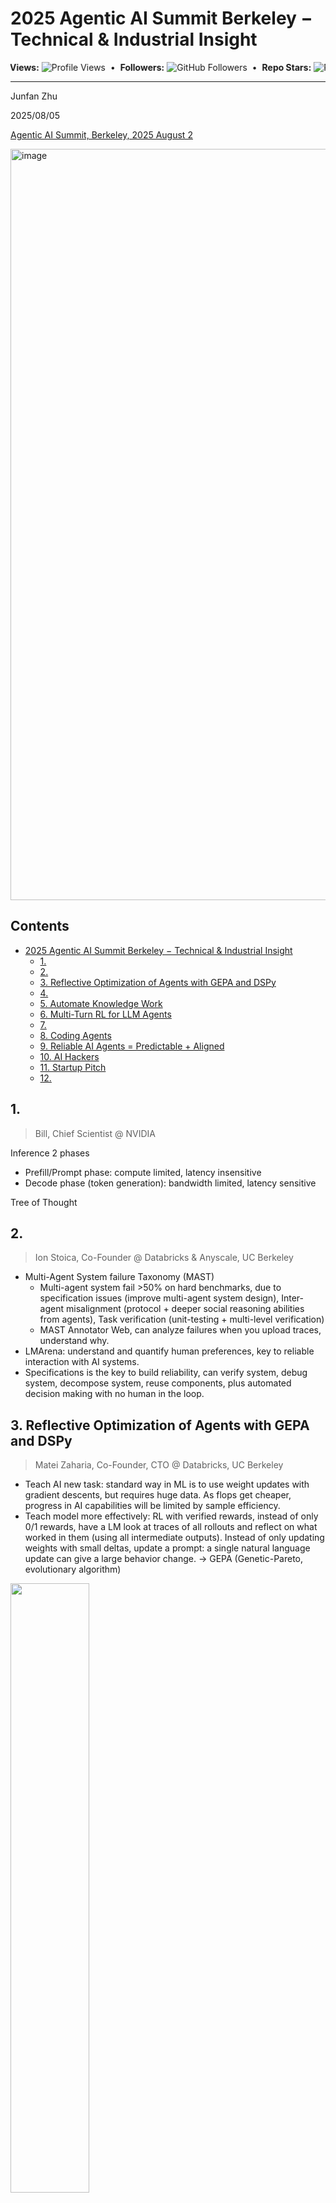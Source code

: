 # 2025 Agentic AI Summit Berkeley − Technical & Industrial Insight

<div align="left">
  <marquee behavior="alternate" scrollamount="3">
    <strong>Views:</strong>
    <img src="https://komarev.com/ghpvc/?username=junfanz1&color=blue" alt="Profile Views" />
    &nbsp;•&nbsp;
    <strong>Followers:</strong>
    <img src="https://img.shields.io/github/followers/junfanz1?style=social" alt="GitHub Followers" />
    &nbsp;•&nbsp;
    <strong>Repo Stars:</strong>
    <img src="https://img.shields.io/github/stars/junfanz1/AI-LLM-ML-CS-Quant-Review?style=social" alt="Repository Stars" />
  </marquee>
</div>

---

Junfan Zhu

2025/08/05

[Agentic AI Summit, Berkeley, 2025 August 2](https://rdi.berkeley.edu/events/agentic-ai-summit)

<img width="2406" height="1202" alt="image" src="https://github.com/user-attachments/assets/2612341e-f25a-44c2-87d8-4e840f3086d8" />


## Contents

<!-- TOC start (generated with https://github.com/derlin/bitdowntoc) -->

- [2025 Agentic AI Summit Berkeley − Technical & Industrial Insight](#2025-agentic-ai-summit-berkeley-technical-industrial-insight)
   * [1. ](#1)
   * [2. ](#2)
   * [3. Reflective Optimization of Agents with GEPA and DSPy](#3-reflective-optimization-of-agents-with-gepa-and-dspy)
   * [4. ](#4)
   * [5. Automate Knowledge Work](#5-automate-knowledge-work)
   * [6. Multi-Turn RL for LLM Agents](#6-multi-turn-rl-for-llm-agents)
   * [7. ](#7)
   * [8. Coding Agents](#8-coding-agents)
   * [9. Reliable AI Agents = Predictable + Aligned](#9-reliable-ai-agents-predictable-aligned)
   * [10. AI Hackers](#10-ai-hackers)
   * [11. Startup Pitch](#11-startup-pitch)
   * [12. ](#12)

<!-- TOC end -->

<!-- TOC --><a name="1"></a>
## 1. 

> Bill, Chief Scientist @ NVIDIA

Inference 2 phases
- Prefill/Prompt phase: compute limited, latency insensitive
- Decode phase (token generation): bandwidth limited, latency sensitive

Tree of Thought

<!-- TOC --><a name="2"></a>
## 2. 

> Ion Stoica, Co-Founder @ Databricks & Anyscale, UC Berkeley

- Multi-Agent System failure Taxonomy (MAST)
  - Multi-agent system fail >50% on hard benchmarks, due to specification issues (improve multi-agent system design), Inter-agent misalignment (protocol + deeper social reasoning abilities from agents), Task verification (unit-testing + multi-level verification)
  - MAST Annotator Web, can analyze failures when you upload traces, understand why.
- LMArena: understand and quantify human preferences, key to reliable interaction with AI systems.
- Specifications is the key to build reliability, can verify system, debug system, decompose system, reuse components, plus automated decision making with no human in the loop.

<!-- TOC --><a name="3-reflective-optimization-of-agents-with-gepa-and-dspy"></a>
## 3. Reflective Optimization of Agents with GEPA and DSPy

> Matei Zaharia, Co-Founder, CTO @ Databricks, UC Berkeley

- Teach AI new task: standard way in ML is to use weight updates with gradient descents, but requires huge data. As flops get cheaper, progress in AI capabilities will be limited by sample efficiency.
- Teach model more effectively: RL with verified rewards, instead of only 0/1 rewards, have a LM look at traces of all rollouts and reflect on what worked in them (using all intermediate outputs). Instead of only updating weights with small deltas, update a prompt: a single natural language update can give a large behavior change. → GEPA (Genetic-Pareto, evolutionary algorithm)

<img src="https://github.com/user-attachments/assets/66daae84-88c3-47a9-b01f-f4fd3c2c2890" width="50%" height="50%">

<img src="https://github.com/user-attachments/assets/7fab5c5a-c385-42fa-9228-fbfd6405f903" width="50%" height="50%">


- What is learned in GEPA? Prompt: Given summary, generate new query. So it can reflect on its past mistakes with hundreds of steps
- DSPy: framework for declarative programming with LLM, just describe workflow with high-level signatures, DSPy will optimize how to turn into prompts or weight-tune models to optimize performance. Could be the future of AI training.

<!-- TOC --><a name="4"></a>
## 4. 

> Sherwin Wu, Head of Engineering @ OpenAI

Ensembling agents together tends to improve performance, so use more inference compute!


> Chi Wang, Senior Staff Research Scientist @ Google DeepMind

Challenges: consensus, shared context, interop

<!-- TOC --><a name="5-automate-knowledge-work"></a>
## 5. Automate Knowledge Work

> Jerry Liu, CEO @ LlamaIndex

- Context (supply the right tooling so LLM can access external services and get output) 
  - Main limitation of adoption AI: You as a human is responsible for defining actual input, to tell AI what to do, API completely depend on user. If not good at prompting, then not using effectively. 
  - RAG should be reimagined as an MCP toolbox (retrieval, manipulation, structured querying).
- Workflow engineering Goal: define constrained steps of acts, you as user design prompts. Can encode the process as a DAG, need human in the loop in the end.

<!-- TOC --><a name="6-multi-turn-rl-for-llm-agents"></a>
## 6. Multi-Turn RL for LLM Agents

> Sergey Levine @ Berkeley

How to train goal-conditioned value functions, use sub-optimal interactive data to get optimal strategy with RL: 
- Bellman equation (next action that is most likely to lead to the goal), so you don’t need optimal training data (states, actions), the data tells you what might happen and what transformation may occur, and then you ask if the best scenario what you’ll get, we can learn for many goals simultaneously. This is Q-learning with 0/1 rewards indicating goal reaching. 
- Offline RL: to train goal-conditioned value functions using our dataset, leverage representations from LLM as features on top of which to train value functions. Use LLM to make predictions that aid in optimal decision-making. In-domain data can help us learn expert level prediction. Offline RL can learn predictors for strategies that are more optimal than the ones in the data. Finally, we can combine all this to train agents using only suboptimal data that could outperform humans who generated data.

<!-- TOC --><a name="7"></a>
## 7. 

> May Habib, CEO @ Writer

Action agent: let agent automatically solve problem, by supervising digital workforce. 
- Contain dynamic (not static) agent actions, Sandbox environment to secure agents
- Understand why (not ask what) happened, for reasoning tracability and guardrail alignment
- Design intelligent delegation paths (not simple permission), orchestration graph control.

<!-- TOC --><a name="8-coding-agents"></a>
## 8. Coding Agents

> Michele Catasta, President @ Replit

- Frontier models with massive RL scaling will keep getting better on coherent, long, tool-using agent trajectories.
- Agent builders will create alpha on context management, quality of environment, stacks integrations search parallelism, etc.
- Gap between research and vibe coding
  - Human in the loop is really hard, as model is too sycophantic for non-tech users
  - Vibe coders want maintainable iterative environment, but issue → PR setup has already established code structure, and popular repos are extensible and SWE-bench rarely adds new components
- We need more evals. Capabilities with major product impact remain difficult to measure: app generation from scratch, frontend functionality, parallel tasks, long-term iterative development + maintenance
- Replit agent: less structure in the agent loop, more in the environment

<!-- TOC --><a name="9-reliable-ai-agents-predictable-aligned"></a>
## 9. Reliable AI Agents = Predictable + Aligned

> Karthik Narasimhan @ Princeton

- Reliability is a measurable system property, to improve reliability: agent interfaces, self-evaluation + correction, memory, fine-tuning
- Future trends: proactive + self-improving agents, multi-agent networks (agents verify each other, adding a layer of trust)

<!-- TOC --><a name="10-ai-hackers"></a>
## 10. AI Hackers

> Snehal Antani, CEO @ Horizon3.AI

- Agent 1: Iterative trail-and-error: agents explore step by step, using loops of reflection and retries. Each decision is influenced by the past. Flexible and useful for exploration, but expensive, non-deterministic, and inefficient at scale.
- Agent 2: Structured context for precision prompting: system builds context-facts, states and relationships stored in the graph. System queries graph to generate precise directives as prompts for targeted reasoning via LLM.
- NodeZero
  - Build knowledge graph, decision engine queries knowledge graph, queries generate comprehensive detailed prompts to increase precision
  - High value targeting, advanced data pilfering, explainable narratives, etc.
  - Amazon bedrock: find the best model to use, cheap for scalable business, with architectural flexibility
  - GOAD-HARD is hard, because of: multi-step exploits, conditional execution, discover & abuse trust, reason over file content, no prior knowledge, no human in the loop. Everything is patched, 5VM range, no legacy protocols.

<!-- TOC --><a name="11-startup-pitch"></a>
## 11. Startup Pitch

- Alex Shan: Agent PoCs are cool, but: agents break in production (infinite loops, improper tool calls, broken retry logic), broken CI/CD (lack of robust evals prevent regression tests, production monitoring, alerts), no route to optimization (no method for piping agent data into post-training workflows). → Judgement Labs: Open source post-building layer for agents.
- We should trying fail, but don’t fail to try.

<!-- TOC --><a name="12"></a>
## 12. 

LinkedIn

- Hiring Assistant multi-agent

<img src="https://github.com/user-attachments/assets/46a74356-80e4-4a98-9a0f-512bc3ea684a" width="50%" height="50%">

- Autonomous agents react to environment signals, with 3 tiers of memory (in session immediate, episodic summaries, long term RAG)

<img src="https://github.com/user-attachments/assets/36157836-6ed1-4eb2-8300-76ccd1bc5691" width="50%" height="50%">

- Scoped Agentic Memory w/Task Sharing: Users are isolated due to trust/regulatory concerns, we introduce another type of common knowledge: shared task summaries, so that agent is aware of what it’s doing under other contexts, and integrate information into main task loop instead of elsewhere.

<img src="https://github.com/user-attachments/assets/97d991e2-91ba-4be8-9aa4-f0c75ab4f083" width="50%" height="50%">

- Modular Agentic Architecture











